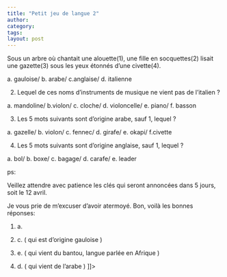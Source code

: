 ```yaml
---
title: "Petit jeu de langue 2"
author:
category: 
tags: 
layout: post
---
```


Sous un arbre où chantait une alouette(1), une fille en socquettes(2) lisait une gazette(3) sous les yeux  étonnés d’une civette(4).

a.	gauloise/  b. arabe/  c.anglaise/  d. italienne

2.	Lequel de ces noms d’instruments de musique ne vient pas de l’italien ?

a.	mandoline/  b.violon/  c. cloche/  d. violoncelle/  e. piano/  f. basson

3.	Les 5 mots suivants sont d’origine arabe, sauf 1, lequel ?

a.	gazelle/  b. violon/  c. fennec/  d. girafe/  e. okapi/  f.civette

4.	Les 5 mots suivants sont d’origine anglaise, sauf 1, lequel ?

a.  bol/  b. boxe/  c. bagage/  d. carafe/  e. leader

ps:

Veillez attendre avec patience les clés qui seront annoncées dans 5 jours, soit le 12 avril.

Je vous prie de m’excuser d’avoir atermoyé. Bon, voilà les bonnes réponses:

1. a.

2. c. ( qui est d’origine gauloise )

3. e. ( qui vient du bantou, langue parlée en Afrique )

4. d. ( qui vient de l’arabe ) ]]>

